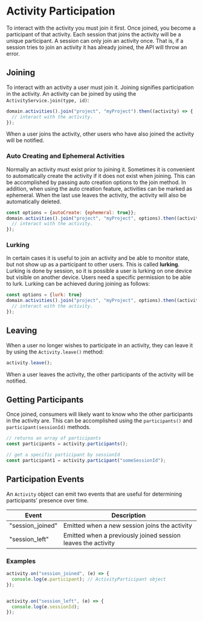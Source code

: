 # Activity Participation

To interact with the activity you must join it first.  Once joined, you become a participant of that activity.  Each session that joins the activity will be a unique participant.  A session can only join an activity once.  That is, if a session tries to join an activity it has already joined, the API will throw an error.

## Joining
To interact with an activity a user must join it.  Joining signifies participation in the activity.  An activity can be joined by using the `ActivityService.join(type, id)`:

```js
domain.activities().join("project", "myProject").then((activity) => {
  // interact with the activity.
});
```

When a user joins the activity, other users who have also joined the activity will be notified.

### Auto Creating and Ephemeral Activities
Normally an activity must exist prior to joining it.  Sometimes it is convenient to automatically create the activity if it does not exist when joining.  This can be accomplished by passing auto creation options to the join method.  In addition, when using the auto creation feature, activities can be marked as ephemeral.  When the last use leaves the activity, the activity will also be automatically deleted.

```js
const options = {autoCreate: {ephemeral: true}};
domain.activities().join("project", "myProject", options).then((activity) => {
  // interact with the activity.
});
```

### Lurking
In certain cases it is useful to join an activity and be able to monitor state, but not show up as a participant to other users.  This is called **lurking**.  Lurking is done by session, so it is possible a user is lurking on one device but visible on another device.  Users need a specific permission to be able to lurk.  Lurking can be achieved during joining as follows:

```js
const options = {lurk: true}
domain.activities().join("project", "myProject", options).then((activity) => {
  // interact with the activity.
});
```


## Leaving
When a user no longer wishes to participate in an activity, they can leave it by using the `Activity.leave()` method:

```js
activity.leave();
```

When a user leaves the activity, the other participants of the activity will be notified.

## Getting Participants
Once joined, consumers will likely want to know who the other participants in the activity are.  This can be accomplished using the `participants()` and `participant(sessionId)` methods.

```js
// returns an array of participants
const participants = activity.participants();

// get a specific participant by sessionId
const participant1 = activity.participant("someSessionId");
```

## Participation Events

An `Activity` object can emit two events that are useful for determining participants' presence over time.

| Event | Description |
| --- | --- |
| "session_joined" | Emitted when a new session joins the activity |
| "session_left" | Emitted when a previously joined session leaves the activity |

### Examples

```js
activity.on("session_joined", (e) => {
  console.log(e.participant); // ActivityParticipant object
});


activity.on("session_left", (e) => {
  console.log(e.sessionId);
});
```
